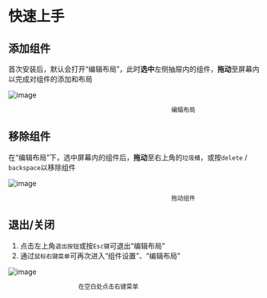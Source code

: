 # 快速上手

## 添加组件

首次安装后，默认会打开“编辑布局”，此时**选中**左侧抽屉内的组件，**拖动**至屏幕内以完成对组件的添加和布局

<div style="width: 700px;">
  <img src="/images/getting-started/add.png" alt="image">
  <p style="font-size: 12px; text-align: center;">编辑布局</p>
</div>

## 移除组件

在“编辑布局”下，选中屏幕内的组件后，**拖动**至右上角的`垃圾桶`，或按`delete` / `backspace`以移除组件

<div style="width: 700px;">
  <img src="/images/getting-started/remove.png" alt="image">
  <p style="font-size: 12px; text-align: center;">拖动组件</p>
</div>

## 退出/关闭

1. 点击左上角`退出按钮`或按`Esc键`可退出“编辑布局”
2. 通过`鼠标右键菜单`可再次进入“组件设置”、“编辑布局”

<div style="width: 400px;">
  <img src="/images/getting-started/right-menu-general.png" alt="image">
  <p style="font-size: 12px; text-align: center;">在空白处点击右键菜单</p>
</div>
